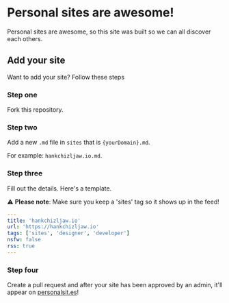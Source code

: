 # Personal sites are awesome!

Personal sites are awesome, so this site was built so we can all discover each others.

## Add your site

Want to add your site? Follow these steps

### Step one

Fork this repository.

### Step two

Add a new `.md` file in `sites` that is `{yourDomain}.md`.

For example: `hankchizljaw.io.md`.

### Step three

Fill out the details. Here's a template.

⚠️ **Please note**: Make sure you keep a 'sites' tag so it shows up in the feed!

```yaml
---
title: 'hankchizljaw.io'
url: 'https://hankchizljaw.io'
tags: ['sites', 'designer', 'developer']
nsfw: false
rss: true
---
```

### Step four

Create a pull request and after your site has been approved by an admin, it'll appear on [personalsit.es](https://personalsit.es)!
